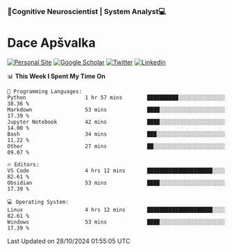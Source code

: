 ### 🧠Cognitive Neuroscientist | System Analyst💻
# Dace Apšvalka

[![Personal Site](https://img.shields.io/badge/website-teal?style=for-the-badge&logo=About.me&logoColor=white)](https://dcdace.net/)
[![Google Scholar](https://img.shields.io/badge/Scholar-yellow?style=for-the-badge&logo=googlescholar&logoColor=ffffff)](https://scholar.google.com/citations?hl=en&user=W8q0HBkAAAAJ&view_op=list_works&sortby=pubdate)
[![Twitter](https://img.shields.io/badge/Twitter-1DA1F2?logo=twitter&logoColor=white&style=for-the-badge)](https://twitter.com/dcdace)
[![Linkedin](https://img.shields.io/badge/linkedin-0077B5?logo=linkedin&logoColor=white&style=for-the-badge)](https://www.linkedin.com/in/dace-apsvalka/)

<!--
[![Dace's wakatime stats](https://github-readme-stats.vercel.app/api/wakatime?username=dcdace&theme=react&layout=compact&custom_title=Coding+past+7+days&v=2)](https://github.com/dcdace/dcdace)


[![github](https://img.shields.io/github/followers/dcdace?logo=github&style=plastic)](https://github.com/dcdace?tab=followers "GitHub followers")
[![wakatime](https://wakatime.com/badge/user/6e7556d3-b1db-4eef-a7e8-9bad735fc27e.svg?style=plastic?v=2)](https://wakatime.com/@6e7556d3-b1db-4eef-a7e8-9bad735fc27e "Total time coded since Feb 28 2022")

[![twitter](https://img.shields.io/twitter/follow/dcdace?label=followers&logo=twitter&color=%23007ec6&style=plastic)](https://twitter.com/dcdace "Twitter followers")

[![Dace's languages](https://github-readme-stats-one-nu-13.vercel.app/api/top-langs/?username=dcdace&langs_count=10&theme=nord&layout=compact)](https://github.com/anuraghazra/github-readme-stats) 
[![Dace's GitHub stats](https://github-readme-stats-one-nu-13.vercel.app/api?username=dcdace&theme=dracula&hide=prs,issues&count_private=true&show_icons=true&hide_rank=true&include_all_commits=true&hide_title=false&custom_title=GitHub+Stats)](https://github.com/anuraghazra/github-readme-stats)
-->

<!--START_SECTION:waka-->
📊 **This Week I Spent My Time On** 

```text
💬 Programming Languages: 
Python                   1 hr 57 mins        ██████████░░░░░░░░░░░░░░░   38.36 % 
Markdown                 53 mins             ████░░░░░░░░░░░░░░░░░░░░░   17.39 % 
Jupyter Notebook         42 mins             ████░░░░░░░░░░░░░░░░░░░░░   14.00 % 
Bash                     34 mins             ███░░░░░░░░░░░░░░░░░░░░░░   11.22 % 
Other                    27 mins             ██░░░░░░░░░░░░░░░░░░░░░░░   09.07 % 

🔥 Editors: 
VS Code                  4 hrs 12 mins       █████████████████████░░░░   82.61 % 
Obsidian                 53 mins             ████░░░░░░░░░░░░░░░░░░░░░   17.39 % 

💻 Operating System: 
Linux                    4 hrs 12 mins       █████████████████████░░░░   82.61 % 
Windows                  53 mins             ████░░░░░░░░░░░░░░░░░░░░░   17.39 % 
```


 Last Updated on 28/10/2024 01:55:05 UTC
<!--END_SECTION:waka-->

